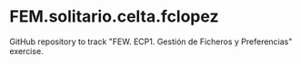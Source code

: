 # FEM.solitario.celta.fclopez
GitHub repository to track "FEW. ECP1. Gestión de Ficheros y Preferencias" exercise.
